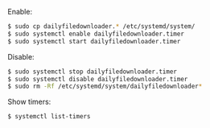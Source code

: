 Enable:

```bash
$ sudo cp dailyfiledownloader.* /etc/systemd/system/
$ sudo systemctl enable dailyfiledownloader.timer
$ sudo systemctl start dailyfiledownloader.timer
```

Disable:

```bash
$ sudo systemctl stop dailyfiledownloader.timer
$ sudo systemctl disable dailyfiledownloader.timer
$ sudo rm -Rf /etc/systemd/system/dailyfiledownloader*
```
Show timers:

```bash
$ systemctl list-timers
```
